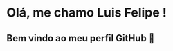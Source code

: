 # Olá, me chamo Luis Felipe ! 
## Bem vindo ao meu perfil GitHub 👋

<!--
**luis0777/luis0777** is a ✨ _special_ ✨ repository because its `README.md` (this file) appears on your GitHub profile.
## Estou aprendendo 
            <i class="devicon-threedsmax-plain "></i>
          

Here are some ideas to get you started:

- 🔭 I’m currently working on ...
- 🌱 I’m currently learning ...
- 👯 I’m looking to collaborate on ...
- 🤔 I’m looking for help with ...
- 💬 Ask me about ...
- 📫 How to reach me: ...
- 😄 Pronouns: ...
- ⚡ Fun fact: ...
-->
